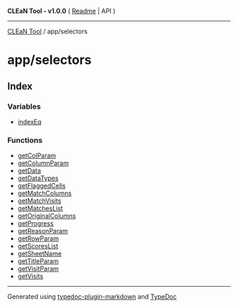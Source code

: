 **CLEaN Tool - v1.0.0** ( [Readme](../../README.md) \| API )

***

[CLEaN Tool](../../modules.md) / app/selectors

# app/selectors

## Index

### Variables

- [indexEq](variables/indexEq.md)

### Functions

- [getColParam](functions/getColParam.md)
- [getColumnParam](functions/getColumnParam.md)
- [getData](functions/getData.md)
- [getDataTypes](functions/getDataTypes.md)
- [getFlaggedCells](functions/getFlaggedCells.md)
- [getMatchColumns](functions/getMatchColumns.md)
- [getMatchVisits](functions/getMatchVisits.md)
- [getMatchesList](functions/getMatchesList.md)
- [getOriginalColumns](functions/getOriginalColumns.md)
- [getProgress](functions/getProgress.md)
- [getReasonParam](functions/getReasonParam.md)
- [getRowParam](functions/getRowParam.md)
- [getScoresList](functions/getScoresList.md)
- [getSheetName](functions/getSheetName.md)
- [getTitleParam](functions/getTitleParam.md)
- [getVisitParam](functions/getVisitParam.md)
- [getVisits](functions/getVisits.md)

***

Generated using [typedoc-plugin-markdown](https://www.npmjs.com/package/typedoc-plugin-markdown) and [TypeDoc](https://typedoc.org/)
